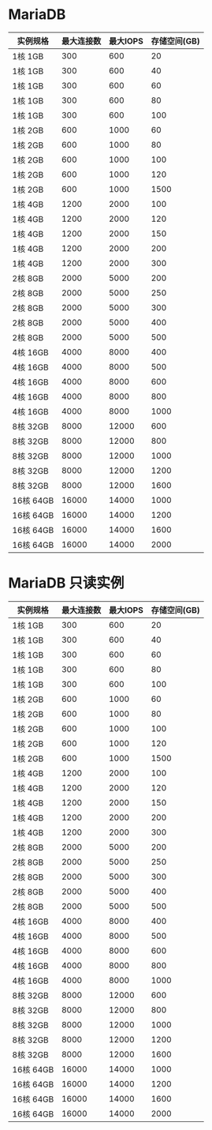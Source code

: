 # MariaDB 

|实例规格|最大连接数|最大IOPS|存储空间(GB)|
|---|---|---|---|
|1核 1GB|300|600|20|
|1核 1GB|300|600|40|
|1核 1GB|300|600|60|
|1核 1GB|300|600|80|
|1核 1GB|300|600|100|
|1核 2GB|600|1000|60|
|1核 2GB|600|1000|80|
|1核 2GB|600|1000|100|
|1核 2GB|600|1000|120|
|1核 2GB|600|1000|1500|
|1核 4GB|1200|2000|100|
|1核 4GB|1200|2000|120|
|1核 4GB|1200|2000|150|
|1核 4GB|1200|2000|200|
|1核 4GB|1200|2000|300|
|2核 8GB|2000|5000|200|
|2核 8GB|2000|5000|250|
|2核 8GB|2000|5000|300|
|2核 8GB|2000|5000|400|
|2核 8GB|2000|5000|500|
|4核 16GB|4000|8000|400|
|4核 16GB|4000|8000|500|
|4核 16GB|4000|8000|600|
|4核 16GB|4000|8000|800|
|4核 16GB|4000|8000|1000|
|8核 32GB|8000|12000|600|
|8核 32GB|8000|12000|800|
|8核 32GB|8000|12000|1000|
|8核 32GB|8000|12000|1200|
|8核 32GB|8000|12000|1600|
|16核 64GB|16000|14000|1000|
|16核 64GB|16000|14000|1200|
|16核 64GB|16000|14000|1600|
|16核 64GB|16000|14000|2000|

# MariaDB 只读实例

|实例规格|最大连接数|最大IOPS|存储空间(GB)|
|---|---|---|---|
|1核 1GB|300|600|20|
|1核 1GB|300|600|40|
|1核 1GB|300|600|60|
|1核 1GB|300|600|80|
|1核 1GB|300|600|100|
|1核 2GB|600|1000|60|
|1核 2GB|600|1000|80|
|1核 2GB|600|1000|100|
|1核 2GB|600|1000|120|
|1核 2GB|600|1000|1500|
|1核 4GB|1200|2000|100|
|1核 4GB|1200|2000|120|
|1核 4GB|1200|2000|150|
|1核 4GB|1200|2000|200|
|1核 4GB|1200|2000|300|
|2核 8GB|2000|5000|200|
|2核 8GB|2000|5000|250|
|2核 8GB|2000|5000|300|
|2核 8GB|2000|5000|400|
|2核 8GB|2000|5000|500|
|4核 16GB|4000|8000|400|
|4核 16GB|4000|8000|500|
|4核 16GB|4000|8000|600|
|4核 16GB|4000|8000|800|
|4核 16GB|4000|8000|1000|
|8核 32GB|8000|12000|600|
|8核 32GB|8000|12000|800|
|8核 32GB|8000|12000|1000|
|8核 32GB|8000|12000|1200|
|8核 32GB|8000|12000|1600|
|16核 64GB|16000|14000|1000|
|16核 64GB|16000|14000|1200|
|16核 64GB|16000|14000|1600|
|16核 64GB|16000|14000|2000|
